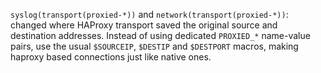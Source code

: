 `syslog(transport(proxied-*))` and `network(transport(proxied-*))`: changed
where HAProxy transport saved the original source and destination addresses.
Instead of using dedicated `PROXIED_*` name-value pairs, use the usual
`$SOURCEIP`, `$DESTIP` and `$DESTPORT` macros, making haproxy based
connections just like native ones.
